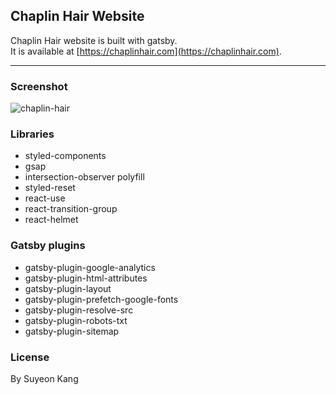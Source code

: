## Chaplin Hair Website

Chaplin Hair website is built with gatsby. <br>
It is available at [https://chaplinhair.com](https://chaplinhair.com).

---

### Screenshot

![chaplin-hair](https://user-images.githubusercontent.com/55128990/96334250-49963e80-10aa-11eb-86ab-b2eb890b6a67.jpg)

### Libraries

- styled-components
- gsap
- intersection-observer polyfill
- styled-reset
- react-use
- react-transition-group
- react-helmet

### Gatsby plugins

- gatsby-plugin-google-analytics
- gatsby-plugin-html-attributes
- gatsby-plugin-layout
- gatsby-plugin-prefetch-google-fonts
- gatsby-plugin-resolve-src
- gatsby-plugin-robots-txt
- gatsby-plugin-sitemap

### License

By Suyeon Kang
